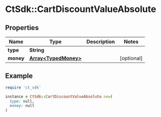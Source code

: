 # CtSdk::CartDiscountValueAbsolute

## Properties

| Name | Type | Description | Notes |
| ---- | ---- | ----------- | ----- |
| **type** | **String** |  |  |
| **money** | [**Array&lt;TypedMoney&gt;**](TypedMoney.md) |  | [optional] |

## Example

```ruby
require 'ct_sdk'

instance = CtSdk::CartDiscountValueAbsolute.new(
  type: null,
  money: null
)
```

